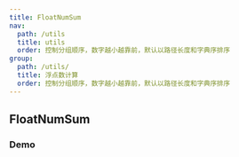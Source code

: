 ```yaml
---
title: FloatNumSum
nav:
  path: /utils
  title: utils
  order: 控制分组顺序，数字越小越靠前，默认以路径长度和字典序排序
group:
  path: /utils/
  title: 浮点数计算
  order: 控制分组顺序，数字越小越靠前，默认以路径长度和字典序排序
---
```


## FloatNumSum

### Demo

<code src="./FloatNumSum.tsx" title='浮点数的求和' desc='浮点数的求和'></code>
